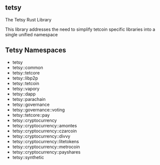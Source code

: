 ## tetsy

The Tetsy Rust Library

This library addresses the need to simplify tetcoin specific libraries into a single unified namespace

## Tetsy Namespaces

* tetsy
* tetsy::common
* tetsy::tetcore
* tetsy::libp2p
* tetsy::tetcoin
* tetsy::vapory
* tetsy::dapp
* tetsy::parachain
* tetsy::governance
* tetsy::governance::voting
* tetsy::tetcore::pay
* tetsy::cryptocurrency
* tetsy::cryptocurrency::amontes
* tetsy::cryptocurrency::czarcoin
* tetsy::cryptocurrency::divvy
* tetsy::cryptocurrency::litetokens
* tetsy::cryptocurrency::metrocoin
* tetsy::cryptocurrency::payshares
* tetsy::synthetic
